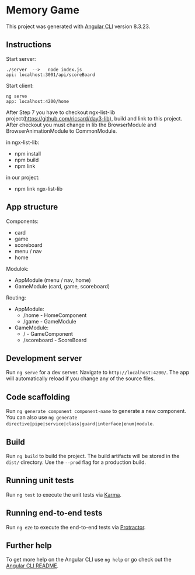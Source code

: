 # Memory Game

This project was generated with [Angular CLI](https://github.com/angular/angular-cli) version 8.3.23.

## Instructions

Start server:
       
    ./server  -->   node index.js
    api: localhost:3001/api/scoreBoard
    
Start client:
    
    ng serve
    app: localhost:4200/home
    

After Step 7 you have to checkout ngx-list-lib project(https://github.com/ricsard/day3-lib), build and link to this project.
After checkout you must change in lib the BrowserModule and BrowserAnimationModule to CommonModule.

in ngx-list-lib:
  -  npm install
  -  npm build 
  -  npm link

in our project:
  -  npm link ngx-list-lib

## App structure
Components:
  - card
  - game
  - scoreboard
  - menu / nav
  - home

Modulok:
  - AppModule (menu / nav, home)
  - GameModule (card, game, scoreboard)
  
Routing:
  - AppModule:
  	- /home - HomeComponent
    - /game - GameModule
  - GameModule:
  	- / - GameComponent
    - /scoreboard - ScoreBoard

## Development server

Run `ng serve` for a dev server. Navigate to `http://localhost:4200/`. The app will automatically reload if you change any of the source files.

## Code scaffolding

Run `ng generate component component-name` to generate a new component. You can also use `ng generate directive|pipe|service|class|guard|interface|enum|module`.

## Build

Run `ng build` to build the project. The build artifacts will be stored in the `dist/` directory. Use the `--prod` flag for a production build.

## Running unit tests

Run `ng test` to execute the unit tests via [Karma](https://karma-runner.github.io).

## Running end-to-end tests

Run `ng e2e` to execute the end-to-end tests via [Protractor](http://www.protractortest.org/).

## Further help

To get more help on the Angular CLI use `ng help` or go check out the [Angular CLI README](https://github.com/angular/angular-cli/blob/master/README.md).
